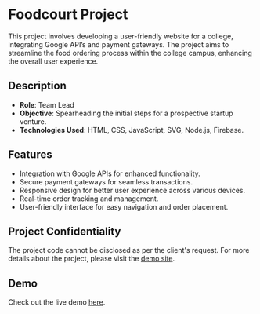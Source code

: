 # Foodcourt Project

This project involves developing a user-friendly website for a college, integrating Google API’s and payment gateways. The project aims to streamline the food ordering process within the college campus, enhancing the overall user experience.

## Description

- **Role**: Team Lead
- **Objective**: Spearheading the initial steps for a prospective startup venture.
- **Technologies Used**: HTML, CSS, JavaScript, SVG, Node.js, Firebase.

## Features

- Integration with Google APIs for enhanced functionality.
- Secure payment gateways for seamless transactions.
- Responsive design for better user experience across various devices.
- Real-time order tracking and management.
- User-friendly interface for easy navigation and order placement.

## Project Confidentiality

The project code cannot be disclosed as per the client's request. For more details about the project, please visit the [demo site](https://foodcourtdemosite.netlify.app/).

## Demo

Check out the live demo [here](https://foodcourtdemosite.netlify.app/).
